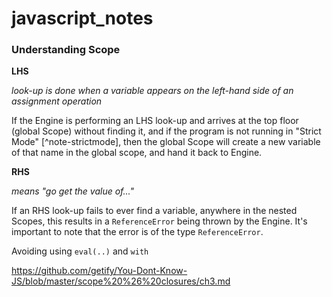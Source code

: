# javascript_notes

### Understanding Scope

**LHS** 

*look-up is done when a variable appears on the left-hand side of an assignment operation*

If the Engine is performing an LHS look-up and arrives at the top floor (global Scope) without finding it, and if the program is not running in "Strict Mode" [^note-strictmode], then the global Scope will create a new variable of that name in the global scope, and hand it back to Engine.

**RHS** 

*means "go get the value of..."*

If an RHS look-up fails to ever find a variable, anywhere in the nested Scopes, this results in a `ReferenceError` being thrown by the Engine. It's important to note that the error is of the type `ReferenceError`.


Avoiding using `eval(..)` and `with`

https://github.com/getify/You-Dont-Know-JS/blob/master/scope%20%26%20closures/ch3.md
